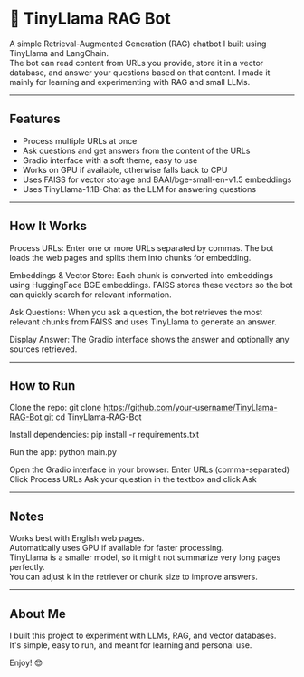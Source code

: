 # 🦙 TinyLlama RAG Bot

A simple Retrieval-Augmented Generation (RAG) chatbot I built using TinyLlama and LangChain.  
The bot can read content from URLs you provide, store it in a vector database, and answer your questions based on that content. I made it mainly for learning and experimenting with RAG and small LLMs.

---

## Features

- Process multiple URLs at once
- Ask questions and get answers from the content of the URLs
- Gradio interface with a soft theme, easy to use
- Works on GPU if available, otherwise falls back to CPU
- Uses FAISS for vector storage and BAAI/bge-small-en-v1.5 embeddings
- Uses TinyLlama-1.1B-Chat as the LLM for answering questions

---

## How It Works

Process URLs: Enter one or more URLs separated by commas. The bot loads the web pages and splits them into chunks for embedding.

Embeddings & Vector Store: Each chunk is converted into embeddings using HuggingFace BGE embeddings. FAISS stores these vectors so the bot can quickly search for relevant information.

Ask Questions: When you ask a question, the bot retrieves the most relevant chunks from FAISS and uses TinyLlama to generate an answer.

Display Answer: The Gradio interface shows the answer and optionally any sources retrieved.

---

## How to Run

Clone the repo:
git clone https://github.com/your-username/TinyLlama-RAG-Bot.git
cd TinyLlama-RAG-Bot

Install dependencies:
pip install -r requirements.txt

Run the app:
python main.py

Open the Gradio interface in your browser:
Enter URLs (comma-separated)
Click Process URLs
Ask your question in the textbox and click Ask

---

## Notes

Works best with English web pages.  
Automatically uses GPU if available for faster processing.  
TinyLlama is a smaller model, so it might not summarize very long pages perfectly.  
You can adjust k in the retriever or chunk size to improve answers.

---

## About Me

I built this project to experiment with LLMs, RAG, and vector databases.  
It's simple, easy to run, and meant for learning and personal use.

Enjoy! 😎
